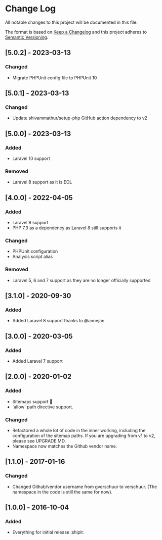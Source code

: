 # Change Log

All notable changes to this project will be documented in this file.

The format is based on [Keep a Changelog](http://keepachangelog.com/) and this project adheres to [Semantic Versioning](http://semver.org/).

## [5.0.2] - 2023-03-13

### Changed

- Migrate PHPUnit config file to PHPUnit 10

## [5.0.1] - 2023-03-13

### Changed

- Update shivammathur/setup-php GitHub action dependency to v2

## [5.0.0] - 2023-03-13

### Added

- Laravel 10 support

### Removed

- Laravel 8 support as it is EOL

## [4.0.0] - 2022-04-05

### Added

- Laravel 9 support
- PHP 7.3 as a dependency as Laravel 8 still supports it

### Changed

- PHPUnit configuration
- Analysis script alias
  
### Removed

- Laravel 5, 6 and 7 support as they are no longer officially supported
  
## [3.1.0] - 2020-09-30

### Added

- Added Laravel 8 support thanks to @annejan
  
## [3.0.0] - 2020-03-05

### Added

- Added Laravel 7 support
  
## [2.0.0] - 2020-01-02

### Added

- Sitemaps support 🤩
- 'allow' path directive support.

### Changed

- Refactored a whole lot of code in the inner working, including the configuration of the sitemap paths. If you are upgrading from v1 to v2, please see UPGRADE.MD.
- Namespace now matches the Github vendor name.

## [1.1.0] - 2017-01-16

### Changed

- Changed Github/vendor username from gverschuur to verschuur. (The namespace in the code is still the same for now).

## [1.0.0] - 2016-10-04

### Added

- Everything for initial release :shipit:
